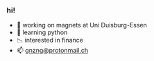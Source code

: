 ### hi!

- 🧲 working on magnets at Uni Duisburg-Essen
- 🐍 learning python
- 📉 interested in finance
- 📫 gnzng@protonmail.ch
